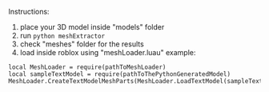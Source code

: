 Instructions:
1. place your 3D model inside "models" folder
2. run `python meshExtractor`
3. check "meshes" folder for the results
4. load inside roblox using "meshLoader.luau"
example:
```luau
local MeshLoader = require(pathToMeshLoader)
local sampleTextModel = require(pathToThePythonGeneratedModel)
MeshLoader.CreateTextModelMeshParts(MeshLoader.LoadTextModel(sampleTextModel)
```